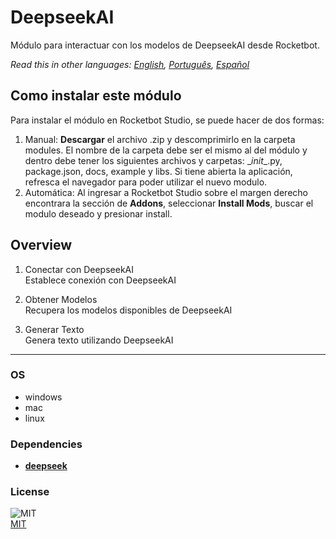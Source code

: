 



# DeepseekAI
  
Módulo para interactuar con los modelos de DeepseekAI desde Rocketbot.  

*Read this in other languages: [English](README.md), [Português](README.pr.md), [Español](README.es.md)*

## Como instalar este módulo
  
Para instalar el módulo en Rocketbot Studio, se puede hacer de dos formas:
1. Manual: __Descargar__ el archivo .zip y descomprimirlo en la carpeta modules. El nombre de la carpeta debe ser el mismo al del módulo y dentro debe tener los siguientes archivos y carpetas: \__init__.py, package.json, docs, example y libs. Si tiene abierta la aplicación, refresca el navegador para poder utilizar el nuevo modulo.
2. Automática: Al ingresar a Rocketbot Studio sobre el margen derecho encontrara la sección de **Addons**, seleccionar **Install Mods**, buscar el modulo deseado y presionar install.  


## Overview


1. Conectar con DeepseekAI  
Establece conexión con DeepseekAI

2. Obtener Modelos  
Recupera los modelos disponibles de DeepseekAI

3. Generar Texto  
Genera texto utilizando DeepseekAI  




----
### OS

- windows
- mac
- linux

### Dependencies
- [**deepseek**](https://pypi.org/project/deepseek/)
### License
  
![MIT](https://img.shields.io/github/license/instaloader/instaloader.svg)  
[MIT](https://opensource.org/license/mit)